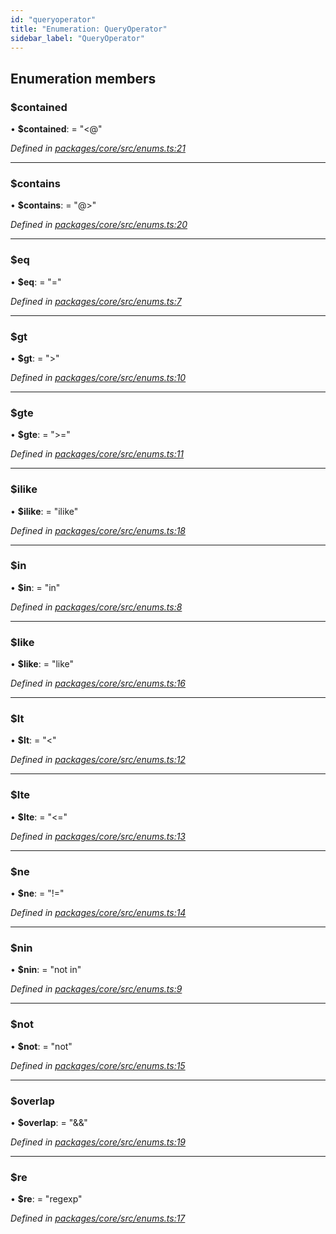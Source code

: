 ```yaml
---
id: "queryoperator"
title: "Enumeration: QueryOperator"
sidebar_label: "QueryOperator"
---
```


## Enumeration members

### $contained

•  **$contained**:  = "&#60;@"

*Defined in [packages/core/src/enums.ts:21](https://github.com/mikro-orm/mikro-orm/blob/d945b8a11/packages/core/src/enums.ts#L21)*

___

### $contains

•  **$contains**:  = "@>"

*Defined in [packages/core/src/enums.ts:20](https://github.com/mikro-orm/mikro-orm/blob/d945b8a11/packages/core/src/enums.ts#L20)*

___

### $eq

•  **$eq**:  = "="

*Defined in [packages/core/src/enums.ts:7](https://github.com/mikro-orm/mikro-orm/blob/d945b8a11/packages/core/src/enums.ts#L7)*

___

### $gt

•  **$gt**:  = ">"

*Defined in [packages/core/src/enums.ts:10](https://github.com/mikro-orm/mikro-orm/blob/d945b8a11/packages/core/src/enums.ts#L10)*

___

### $gte

•  **$gte**:  = ">="

*Defined in [packages/core/src/enums.ts:11](https://github.com/mikro-orm/mikro-orm/blob/d945b8a11/packages/core/src/enums.ts#L11)*

___

### $ilike

•  **$ilike**:  = "ilike"

*Defined in [packages/core/src/enums.ts:18](https://github.com/mikro-orm/mikro-orm/blob/d945b8a11/packages/core/src/enums.ts#L18)*

___

### $in

•  **$in**:  = "in"

*Defined in [packages/core/src/enums.ts:8](https://github.com/mikro-orm/mikro-orm/blob/d945b8a11/packages/core/src/enums.ts#L8)*

___

### $like

•  **$like**:  = "like"

*Defined in [packages/core/src/enums.ts:16](https://github.com/mikro-orm/mikro-orm/blob/d945b8a11/packages/core/src/enums.ts#L16)*

___

### $lt

•  **$lt**:  = "&#60;"

*Defined in [packages/core/src/enums.ts:12](https://github.com/mikro-orm/mikro-orm/blob/d945b8a11/packages/core/src/enums.ts#L12)*

___

### $lte

•  **$lte**:  = "&#60;="

*Defined in [packages/core/src/enums.ts:13](https://github.com/mikro-orm/mikro-orm/blob/d945b8a11/packages/core/src/enums.ts#L13)*

___

### $ne

•  **$ne**:  = "!="

*Defined in [packages/core/src/enums.ts:14](https://github.com/mikro-orm/mikro-orm/blob/d945b8a11/packages/core/src/enums.ts#L14)*

___

### $nin

•  **$nin**:  = "not in"

*Defined in [packages/core/src/enums.ts:9](https://github.com/mikro-orm/mikro-orm/blob/d945b8a11/packages/core/src/enums.ts#L9)*

___

### $not

•  **$not**:  = "not"

*Defined in [packages/core/src/enums.ts:15](https://github.com/mikro-orm/mikro-orm/blob/d945b8a11/packages/core/src/enums.ts#L15)*

___

### $overlap

•  **$overlap**:  = "&&"

*Defined in [packages/core/src/enums.ts:19](https://github.com/mikro-orm/mikro-orm/blob/d945b8a11/packages/core/src/enums.ts#L19)*

___

### $re

•  **$re**:  = "regexp"

*Defined in [packages/core/src/enums.ts:17](https://github.com/mikro-orm/mikro-orm/blob/d945b8a11/packages/core/src/enums.ts#L17)*
